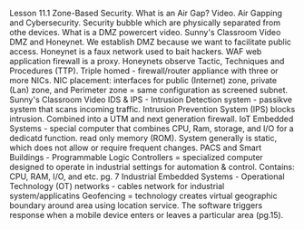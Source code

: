 Lesson 11.1 Zone-Based Security. What is an Air Gap? Video. Air Gapping and Cybersecurity. Security bubble which are physically separated from othe devices. What is a DMZ powercert video.
Sunny's Classroom Video DMZ and Honeynet. We establish DMZ because we want to facilitate public access. Honeynet is a faux network used to bait hackers.
WAF web application firewall is a proxy. Honeynets observe Tactic, Techniques and Procedures (TTP). Triple homed - firewall/router appliance with three or more NICs. NIC placement: interfaces for public (Internet) zone, private (Lan) zone, and Perimeter zone = same configuration as screened subnet.
Sunny's Classroom Video IDS & IPS - Intrusion Detection system - passikve system that scans incoming traffic.
Intrusion Prevention System (IPS) blocks intrusion. Combined into a UTM and next generation firewall.
IoT Embedded Systems - special computer that combines CPU, Ram, storage, and I/O for a dedicatd function. read only memory (ROM). System generally is static, which does not allow or require frequent changes.
PACS and Smart Buildings - Programmable Logic Controllers = specialized computer designed to operate in industrial settings for automation & control. Contains: CPU, RAM, I/O, and etc. pg. 7
Industrial Embedded Systems -
Operational Technology (OT) networks - cables network for industrial system/applicatins
Geofencing = technology creates virtual geographic boundary around area using location service. The software triggers response when a mobile device enters or leaves a particular area (pg.15).
